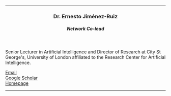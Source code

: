 



---

  <header class="post-header">
    <h3 class="post-title">Dr. Ernesto Jiménez-Ruiz </h3>
    <h5 class="post-description">Network Co-lead</h5>
  </header>

Senior Lecturer in Artificial Intelligence and Director of Research at City St George's, University of London affiliated to the Research Center for Artificial Intelligence. 

<i class="fa fa-envelope"></i> <a href="mailto:ernesto.jimenez-ruiz@citystgeorges.ac.uk">Email</a> <br />
<i class="ai ai-google-scholar"></i> <a href="https://scholar.google.com/citations?user=07ioke0AAAAJ&hl=en&oi=sra">Google Scholar</a> <br />
<i class="fa fa-globe"></i> <a href="https://www.citystgeorges.ac.uk/about/people/academics/ernesto-jimenez-ruiz">Homepage</a>

---

